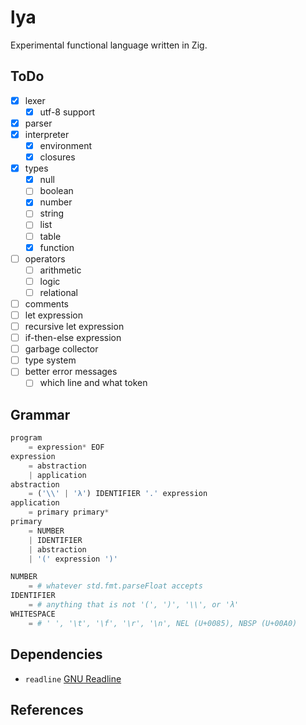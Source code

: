 # lya

Experimental functional language written in Zig.

## ToDo

- [x] lexer
    - [x] utf-8 support
- [x] parser
- [x] interpreter
    - [x] environment
    - [x] closures
- [x] types
    - [x] null
    - [ ] boolean
    - [x] number
    - [ ] string
    - [ ] list
    - [ ] table
    - [x] function
- [ ] operators
    - [ ] arithmetic
    - [ ] logic
    - [ ] relational
- [ ] comments
- [ ] let expression
- [ ] recursive let expression
- [ ] if-then-else expression
- [ ] garbage collector
- [ ] type system
- [ ] better error messages
    - [ ] which line and what token

## Grammar

```py
program
    = expression* EOF
expression
    = abstraction
    | application
abstraction
    = ('\\' | 'λ') IDENTIFIER '.' expression
application
    = primary primary*
primary
    = NUMBER
    | IDENTIFIER
    | abstraction
    | '(' expression ')'

NUMBER
    = # whatever std.fmt.parseFloat accepts
IDENTIFIER
    = # anything that is not '(', ')', '\\', or 'λ'
WHITESPACE
    = # ' ', '\t', '\f', '\r', '\n', NEL (U+0085), NBSP (U+00A0)
```

## Dependencies

- `readline` [GNU Readline](https://tiswww.cwru.edu/php/chet/readline/rltop.html)

## References
